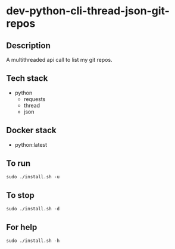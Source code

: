 # dev-python-cli-thread-json-git-repos

## Description
A multithreaded api call to list
my git repos.

## Tech stack
- python
  - requests
  - thread
  - json

## Docker stack
- python:latest

## To run
`sudo ./install.sh -u`

## To stop
`sudo ./install.sh -d`

## For help
`sudo ./install.sh -h`
